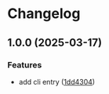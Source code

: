 # Changelog

## 1.0.0 (2025-03-17)


### Features

* add cli entry ([1dd4304](https://github.com/GloryWong/updown/commit/1dd43048bec17823413fa96edcbc1fb388d48241))

